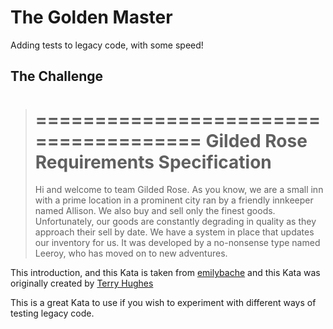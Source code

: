 # The Golden Master

Adding tests to legacy code, with some speed!

## The Challenge

> ======================================
> Gilded Rose Requirements Specification
> ======================================
> 
> Hi and welcome to team Gilded Rose. As you know, we are a small inn with a prime location in a
> prominent city ran by a friendly innkeeper named Allison. We also buy and sell only the finest goods.
> Unfortunately, our goods are constantly degrading in quality as they approach their sell by date. We
> have a system in place that updates our inventory for us. It was developed by a no-nonsense type named
> Leeroy, who has moved on to new adventures.

This introduction, and this Kata is taken from [emilybache](https://github.com/emilybache/GildedRose-Refactoring-Kata) and this Kata was originally created by [Terry Hughes](https://github.com/NotMyself/GildedRose)

This is a great Kata to use if you wish to experiment with different ways of testing legacy code.